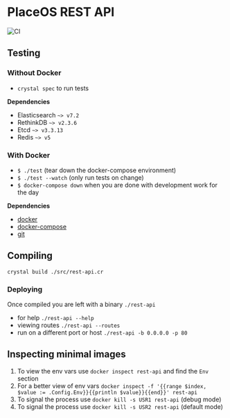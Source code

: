 # PlaceOS REST API

![CI](https://github.com/PlaceOS/rest-api/workflows/CI/badge.svg)

## Testing

### Without Docker

- `crystal spec` to run tests

**Dependencies**

- Elasticsearch `~> v7.2`
- RethinkDB `~> v2.3.6`
- Etcd `~> v3.3.13`
- Redis `~> v5`

### With Docker

- `$ ./test` (tear down the docker-compose environment)
- `$ ./test --watch` (only run tests on change)
- `$ docker-compose down` when you are done with development work for the day

**Dependencies**

- [docker](https://www.docker.com/)
- [docker-compose](https://github.com/docker/compose)
- [git](https://git-scm.com/)

## Compiling

`crystal build ./src/rest-api.cr`

### Deploying

Once compiled you are left with a binary `./rest-api`

- for help `./rest-api --help`
- viewing routes `./rest-api --routes`
- run on a different port or host `./rest-api -b 0.0.0.0 -p 80`

## Inspecting minimal images

1. To view the env vars use `docker inspect rest-api` and find the `Env` section
2. For a better view of env vars `docker inspect -f '{{range $index, $value := .Config.Env}}{{println $value}}{{end}}' rest-api`
3. To signal the process use `docker kill -s USR1 rest-api` (debug mode)
4. To signal the process use `docker kill -s USR2 rest-api` (default mode)
